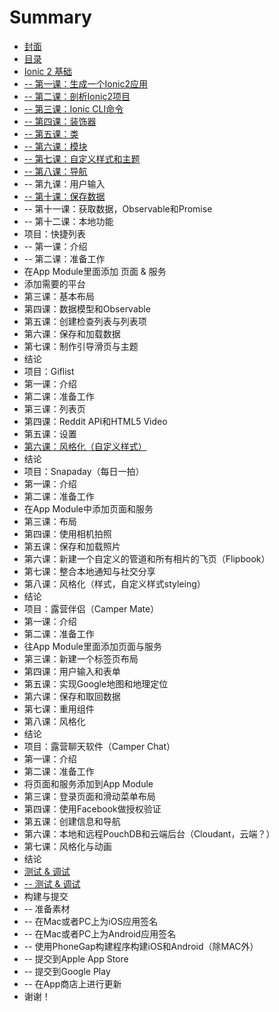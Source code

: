 # Summary

* [封面](README.md)
* [目录](chapter1.md)
* [Ionic 2 基础](ionic-2-ji-chu.md)
* [-- 第一课：生成一个Ionic2应用](di-yi-ke-ff1a-sheng-cheng-yi-ge-ionic2-ying-yong.md)
* [-- 第二课：剖析Ionic2项目](-di-er-ke-ff1a-pou-xi-ionic2-xiang-mu.md)
* [-- 第三课：Ionic CLI命令](-di-san-ke-ff1a-ionic-cli-ming-ling.md)
* [-- 第四课：装饰器](-di-si-ke-ff1a-zhuang-shi-qi.md)
* [-- 第五课：类](-di-wu-ke-ff1a-lei.md)
* [-- 第六课：模块](-di-liu-ke-ff1a-mo-kuai.md)
* [-- 第七课：自定义样式和主题](-di-qi-ke-ff1a-zi-ding-yi-yang-shi-he-zhu-ti.md)
* [-- 第八课：导航](-di-ba-ke-ff1a-dao-hang.md)
* -- 第九课：用户输入
* [-- 第十课：保存数据](di-shi-ke-ff1a-bao-cun-shu-ju.md)
* -- 第十一课：获取数据，Observable和Promise
* -- 第十二课：本地功能
* 项目：快捷列表
* -- 第一课：介绍
* -- 第二课：准备工作
* 在App Module里面添加 页面 & 服务
* 添加需要的平台
* 第三课：基本布局
* 第四课：数据模型和Observable
* 第五课：创建检查列表与列表项
* 第六课：保存和加载数据
* 第七课：制作引导滑页与主题
* 结论
* 项目：Giflist
* 第一课：介绍
* 第二课：准备工作
* 第三课：列表页
* 第四课：Reddit API和HTML5 Video
* 第五课：设置
* [第六课：风格化（自定义样式）](di-liu-ke-ff1a-feng-ge-hua.md)
* 结论
* 项目：Snapaday（每日一拍）
* 第一课：介绍
* 第二课：准备工作
* 在App Module中添加页面和服务
* 第三课：布局
* 第四课：使用相机拍照
* 第五课：保存和加载照片
* 第六课：新建一个自定义的管道和所有相片的飞页（Flipbook）
* 第七课：整合本地通知与社交分享
* 第八课：风格化（样式，自定义样式styleing）
* 结论
* 项目：露营伴侣（Camper Mate）
* 第一课：介绍
* 第二课：准备工作
* 往App Module里面添加页面与服务
* 第三课：新建一个标签页布局
* 第四课：用户输入和表单
* 第五课：实现Google地图和地理定位
* 第六课：保存和取回数据
* 第七课：重用组件
* 第八课：风格化
* 结论
* 项目：露营聊天软件（Camper Chat）
* 第一课：介绍
* 第二课：准备工作
* 将页面和服务添加到App Module
* 第三课：登录页面和滑动菜单布局
* 第四课：使用Facebook做授权验证
* 第五课：创建信息和导航
* 第六课：本地和远程PouchDB和云端后台（Cloudant，云端？）
* 第七课：风格化与动画
* 结论
* [测试 & 调试](ce-shi-and-diao-shi.md)
* [-- 测试 & 调试](-ce-shi-and-diao-shi.md)
* 构建与提交
* -- 准备素材
* -- 在Mac或者PC上为iOS应用签名
* -- 在Mac或者PC上为Android应用签名
* -- 使用PhoneGap构建程序构建iOS和Android（除MAC外）
* -- 提交到Apple App Store
* -- 提交到Google Play
* -- 在App商店上进行更新
* 谢谢！

